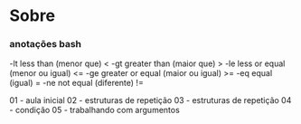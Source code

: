 # Sobre







### anotações bash

-lt less than (menor que) <
-gt greater than (maior que) >
-le less or equal (menor ou igual) <=
-ge greater or equal (maior ou igual) >=
-eq equal (igual) =
-ne not equal (diferente) !=

01 - aula inicial 
02 - estruturas de repetição
03 - estruturas de repetição
04 - condição
05 - trabalhando com argumentos